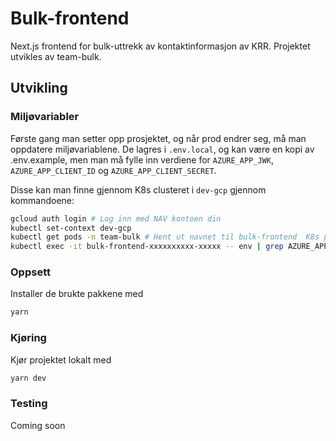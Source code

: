 # Bulk-frontend

Next.js frontend for bulk-uttrekk av kontaktinformasjon av KRR.
Projektet utvikles av team-bulk.

## Utvikling

### Miljøvariabler

Første gang man setter opp prosjektet, og når prod endrer seg, må man oppdatere miljøvariablene.
De lagres i `.env.local`, og kan være en kopi av .env.example, men man må fylle inn verdiene for
`AZURE_APP_JWK`, `AZURE_APP_CLIENT_ID` og `AZURE_APP_CLIENT_SECRET`.

Disse kan man finne gjennom K8s clusteret i `dev-gcp` gjennom kommandoene:

```bash
gcloud auth login # Log inn med NAV kontoen din
kubectl set-context dev-gcp
kubectl get pods -n team-bulk # Hent ut navnet til bulk-frontend  K8s på formen bulk-frontend-xxxxxxxxx-xxxxx
kubectl exec -it bulk-frontend-xxxxxxxxxx-xxxxx -- env | grep AZURE_APP
```

### Oppsett

Installer de brukte pakkene med

```bash
yarn
```

### Kjøring

Kjør projektet lokalt med

```bash
yarn dev
```

### Testing

Coming soon
